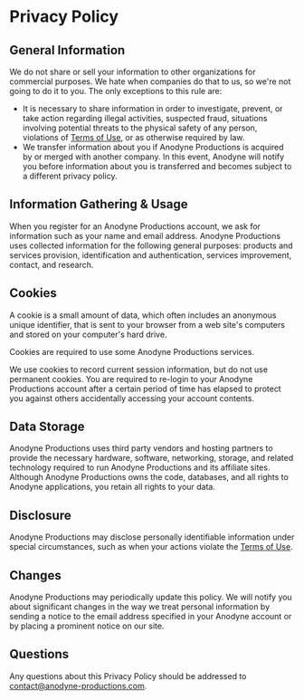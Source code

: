 # Privacy Policy

## General Information

We do not share or sell your information to other organizations for commercial purposes. We hate when companies do that to us, so we're not going to do it to you. The only exceptions to this rule are:

- It is necessary to share information in order to investigate, prevent, or take action regarding illegal activities, suspected fraud, situations involving potential threats to the physical safety of any person, violations of [Terms of Use](), or as otherwise required by law.
- We transfer information about you if Anodyne Productions is acquired by or merged with another company. In this event, Anodyne will notify you before information about you is transferred and becomes subject to a different privacy policy.

## Information Gathering & Usage

When you register for an Anodyne Productions account, we ask for information such as your name and email address.
Anodyne Productions uses collected information for the following general purposes: products and services provision, identification and authentication, services improvement, contact, and research.

## Cookies

A cookie is a small amount of data, which often includes an anonymous unique identifier, that is sent to your browser from a web site's computers and stored on your computer's hard drive.

Cookies are required to use some Anodyne Productions services.

We use cookies to record current session information, but do not use permanent cookies. You are required to re-login to your Anodyne Productions account after a certain period of time has elapsed to protect you against others accidentally accessing your account contents.

## Data Storage

Anodyne Productions uses third party vendors and hosting partners to provide the necessary hardware, software, networking, storage, and related technology required to run Anodyne Productions and its affiliate sites. Although Anodyne Productions owns the code, databases, and all rights to Anodyne applications, you retain all rights to your data.

## Disclosure

Anodyne Productions may disclose personally identifiable information under special circumstances, such as when your actions violate the [Terms of Use]().

## Changes

Anodyne Productions may periodically update this policy. We will notify you about significant changes in the way we treat personal information by sending a notice to the email address specified in your Anodyne account or by placing a prominent notice on our site.

## Questions

Any questions about this Privacy Policy should be addressed to contact@anodyne-productions.com.
